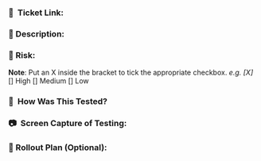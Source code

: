 <!-- <JIRA Ticket Link> -->
### 🔗  Ticket Link:

 <!-- <Technical description of the changes you’ve made> -->
### 📝  Description:

<!-- <Impact of the code changes you've made> -->
### 🚨  Risk: 
**Note**: Put an X inside the bracket to tick the appropriate checkbox. _e.g. [X]_
[] High
[] Medium
[] Low

<!-- <Steps you did to test the ticket. This is for your reviewer, for them to understand the video or photos you’ll be inserting below> -->
### 📑  How Was This Tested? 

<!-- <Video or photos on how you were able to validate that the items you added are working as intended> -->
### 📷  Screen Capture of Testing: 

<!-- <Steps needed to be done or accomplished before merging this code> -->
### 🚀  Rollout Plan (Optional): 
